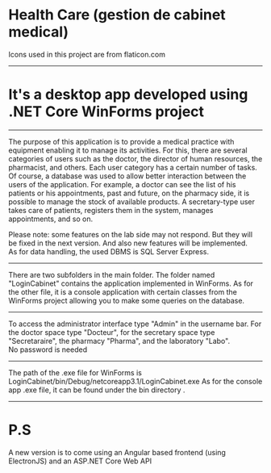 
# Health Care (gestion de cabinet medical)
Icons used in this project are from flaticon.com

*************************************
# It's a desktop app developed using .NET Core WinForms project

*************************************

The purpose of this application is to provide a medical practice with equipment enabling it to manage its activities.
For this, there are several categories of users such as the doctor, the director of human resources, the pharmacist, and others.
Each user category has a certain number of tasks.
Of course, a database was used to allow better interaction between the users of the application.
For example, a doctor can see the list of his patients or his appointments, past and future, on the pharmacy side, it is possible to manage the stock of available products. A secretary-type user takes care of patients, registers them in the system, manages appointments, and so on.

Please note: some features on the lab side may not respond. But they will be fixed in the next version. And also new features will be implemented.\
As for data handling, the used DBMS is SQL Server Express.

**********************************************
There are two subfolders in the main folder. The folder named "LoginCabinet" contains the application implemented in WinForms. As for the other file, it is a console application with certain classes from the WinForms project allowing you to make some queries on the database.

***********************************************************************

To access the administrator interface type "Admin" in the username bar. For the doctor space type "Docteur", for the secretary space type "Secretaraire", the pharmacy "Pharma", and the laboratory "Labo".\
No password is needed

***********************************************************
The path of the .exe file for WinForms is LoginCabinet/bin/Debug/netcoreapp3.1/LoginCabinet.exe
As for the console app .exe file, it can be found under the bin directory .

***********************************************************
# P.S
A new version is to come using an Angular based frontend (using ElectronJS) and an ASP.NET Core Web API
